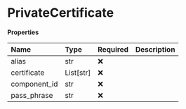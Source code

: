 # PrivateCertificate

**Properties**

| Name         | Type      | Required | Description |
| :----------- | :-------- | :------- | :---------- |
| alias        | str       | ❌       |             |
| certificate  | List[str] | ❌       |             |
| component_id | str       | ❌       |             |
| pass_phrase  | str       | ❌       |             |

